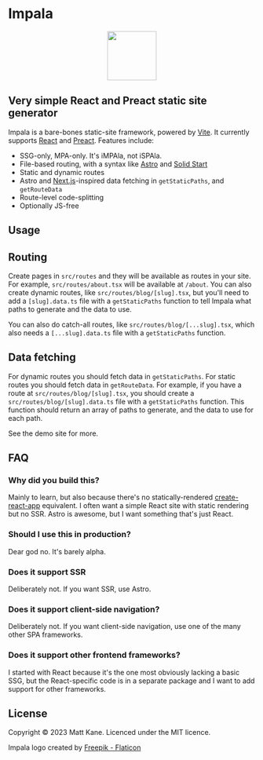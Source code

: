 # Impala

<p align="center">
<img src="https://user-images.githubusercontent.com/213306/227727009-a4dc391f-efb1-4489-ad73-c3d3a327704a.png" width="100" />
</p>

## Very simple React and Preact static site generator

Impala is a bare-bones static-site framework, powered by [Vite](https://github.com/vitejs/vite). It currently supports [React](https://react.dev) and [Preact](https://preactjs.com/). Features include:

- SSG-only, MPA-only. It's iMPAla, not iSPAla.
- File-based routing, with a syntax like [Astro](https://github.com/withastro/astro) and [Solid Start](https://github.com/solidjs/solid-start)
- Static and dynamic routes
- Astro and [Next.js](https://github.com/vercel/next.js/)-inspired data fetching in `getStaticPaths`, and `getRouteData`
- Route-level code-splitting
- Optionally JS-free

## Usage

## Routing

Create pages in `src/routes` and they will be available as routes in your site. For example, `src/routes/about.tsx` will be available at `/about`. You can also create dynamic routes, like `src/routes/blog/[slug].tsx`, but you'll need to add a `[slug].data.ts` file with a `getStaticPaths` function to tell Impala what paths to generate and the data to use.

You can also do catch-all routes, like `src/routes/blog/[...slug].tsx`, which also needs a `[...slug].data.ts` file with a `getStaticPaths` function.

## Data fetching

For dynamic routes you should fetch data in `getStaticPaths`. For static routes you should fetch data in `getRouteData`. For example, if you have a route at `src/routes/blog/[slug].tsx`, you should create a `src/routes/blog/[slug].data.ts` file with a `getStaticPaths` function. This function should return an array of paths to generate, and the data to use for each path.

See the demo site for more.

## FAQ

### Why did you build this?

Mainly to learn, but also because there's no statically-rendered [create-react-app](https://github.com/facebook/create-react-app) equivalent. I often want a simple React site with static rendering but no SSR. Astro is awesome, but I want something that's just React.

### Should I use this in production?

Dear god no. It's barely alpha.

### Does it support SSR

Deliberately not. If you want SSR, use Astro.

### Does it support client-side navigation?

Deliberately not. If you want client-side navigation, use one of the many other SPA frameworks.

### Does it support other frontend frameworks?

I started with React because it's the one most obviously lacking a basic SSG, but the React-specific code is in a separate package and I want to add support for other frameworks.

## License

Copyright © 2023 Matt Kane. Licenced under the MIT licence.

Impala logo created by [Freepik - Flaticon](https://www.flaticon.com/free-icons/impala)
